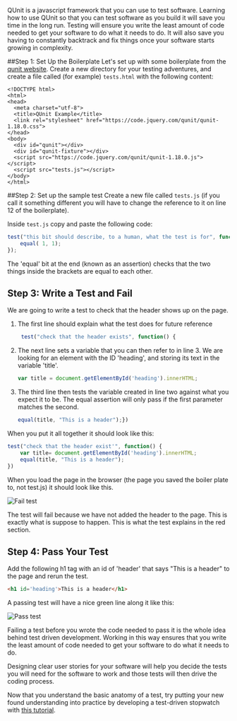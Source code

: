 QUnit is a javascript framework that you can use to test software. Learning how to use QUnit so that you can test software as you build it will save you time in the long run. Testing will ensure you write the least amount of code needed to get your software to do what it needs to do. It will also save you having to constantly backtrack and fix things once your software starts growing in complexity.

##Step 1: Set Up the Boilerplate
Let's set up with some boilerplate from the [qunit website](www.qunitjs.com). Create a new directory for your testing adventures, and create a file called (for example) `tests.html` with the following content:

```
<!DOCTYPE html>
<html>
<head>
  <meta charset="utf-8">
  <title>QUnit Example</title>
  <link rel="stylesheet" href="https://code.jquery.com/qunit/qunit-1.18.0.css">
</head>
<body>
  <div id="qunit"></div>
  <div id="qunit-fixture"></div>
  <script src="https://code.jquery.com/qunit/qunit-1.18.0.js"></script>
  <script src="tests.js"></script>
</body>
</html>
```

##Step 2: Set up the sample test
Create a new file called `tests.js` (if you call it something different you will have to change the reference to it on line 12 of the boilerplate).

Inside `test.js` copy and paste the following code:

```javascript
test("this bit should describe, to a human, what the test is for", function() {
	equal( 1, 1);
});
```

The 'equal' bit at the end (known as an assertion) checks that the two things inside the brackets are equal to each other.

## Step 3: Write a Test and Fail

We are going to write a test to check that the header shows up on the page.

1. The first line should explain what the test does for future reference
	```javascript
	 test("check that the header exists", function() {
 	```

2. The next line sets a variable that you can then refer to in line 3. We are looking for an element with the ID 'heading', and storing its text in the variable 'title'.
	```javascript
	var title = document.getElementById('heading').innerHTML;
	```

3. The third line then tests the variable created in line two against what you expect it to be. The equal assertion will only pass if the first parameter matches the second.
    ```javascript
    equal(title, "This is a header");})
    ```

When you put it all together it should look like this:
```javascript
test("check that the header exist'", function() {
    var title= document.getElementById('heading').innerHTML;
    equal(title, "This is a header");
})
```

When you load the page in the browser (the page you saved the boiler plate to, not test.js) it should look like this.

![Fail test](http://i.imgur.com/Y2R8Ow9.png)

The test will fail because we have not added the header to the page. This is exactly what is suppose to happen. This is what the test explains in the red section.

## Step 4: Pass Your Test

Add the following h1 tag with an id of 'header' that says "This is a header" to the page and rerun the test.

```html
<h1 id='heading'>This is a header</h1>
```

A passing test will have a nice green line along it like this:

![Pass test](http://i.imgur.com/je0769P.png)

Failing a test before you wrote the code needed to pass it is the whole idea behind test driven development. Working in this way ensures that
you write the least amount of code needed to get your software to do what it needs to do.

Designing clear user stories for your software will help you decide the tests you will need for the software to work and those tests will then drive the coding process.

Now that you understand the basic anatomy of a test, try putting your new found understanding into practice by developing a test-driven stopwatch with [this tutorial](https://github.com/docdis/learn-qunit).
